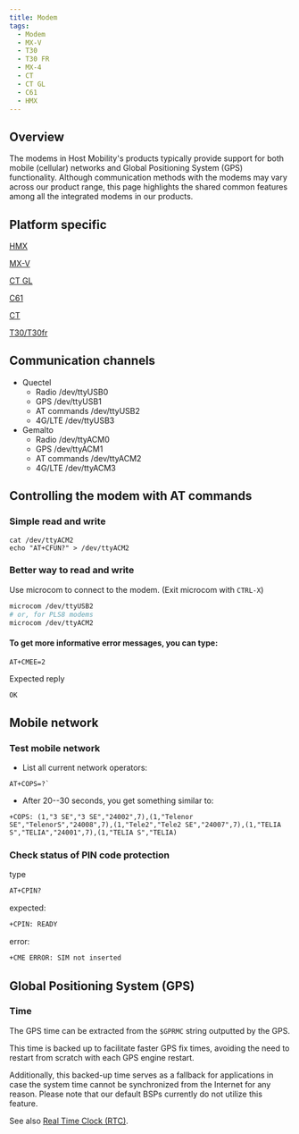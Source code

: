 ```yaml
---
title: Modem
tags:
  - Modem
  - MX-V
  - T30
  - T30 FR
  - MX-4
  - CT
  - CT GL
  - C61
  - HMX
---
```

## Overview

The modems in Host Mobility's products typically provide support for both mobile (cellular) networks and Global Positioning System (GPS) functionality. Although communication methods with the modems may vary across our product range, this page highlights the shared common features among all the integrated modems in our products.

## Platform specific

[HMX](../hmx/modem.md)

[MX-V](../mxv/modem.md)

[CT GL](../ctgl/modem.md)

[C61](../c61/modem.md)

[CT](../mx4/modem.md)

[T30/T30fr](../mx4/modem.md)

## Communication channels
- Quectel
    - Radio /dev/ttyUSB0
    - GPS   /dev/ttyUSB1
    - AT commands  /dev/ttyUSB2
    - 4G/LTE /dev/ttyUSB3
- Gemalto
    - Radio /dev/ttyACM0
    - GPS   /dev/ttyACM1
    - AT commands  /dev/ttyACM2
    - 4G/LTE /dev/ttyACM3

## Controlling the modem with AT commands

### Simple read and write
```
cat /dev/ttyACM2
echo "AT+CFUN?" > /dev/ttyACM2
```

### Better way to read and write

Use microcom to connect to the modem. (Exit microcom with `CTRL-X`)

```bash
microcom /dev/ttyUSB2
# or, for PLS8 modems
microcom /dev/ttyACM2
```

#### To get more informative error messages, you can type:
```
AT+CMEE=2
```

Expected reply
```bash
OK
```

## Mobile network

### Test mobile network

* List all current network operators:
```
AT+COPS=?`
```

* After 20--30 seconds, you get something similar to:

```
+COPS: (1,"3 SE","3 SE","24002",7),(1,"Telenor SE","TelenorS","24008",7),(1,"Tele2","Tele2 SE","24007",7),(1,"TELIA S","TELIA","24001",7),(1,"TELIA S","TELIA)
```

### Check status of PIN code protection

type
```bash
AT+CPIN?
```
expected:
```bash
+CPIN: READY
```
error:
```bash
+CME ERROR: SIM not inserted
```

## Global Positioning System (GPS)

### Time

The GPS time can be extracted from the `$GPRMC` string outputted by the GPS.

This time is backed up to facilitate faster GPS fix times, avoiding the need to restart from scratch with each GPS engine restart.

Additionally, this backed-up time serves as a fallback for applications in case the system time cannot be synchronized from the Internet for any reason. Please note that our default BSPs currently do not utilize this feature.

See also [Real Time Clock (RTC)](../rtc.md).
